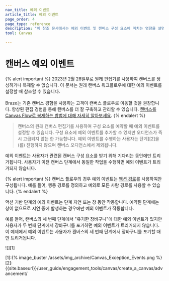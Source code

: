 ```yaml
---
nav_title: 예외 이벤트 
article_title: 예외 이벤트
page_order: 4
page_type: reference
description: "이 참조 문서에서는 예외 이벤트 및 캔버스 구성 요소에 미치는 영향을 설명합니다."
tool: Canvas

---
```


# 캔버스 예외 이벤트

{% alert important %}
2023년 2월 28일부로 원래 편집기를 사용하여 캔버스를 생성하거나 복제할 수 없습니다. 이 문서는 원래 캔버스 워크플로우에 대한 예외 이벤트를 설정할 때 참조할 수 있습니다. <br><br> Braze는 기존 캔버스 경험을 사용하는 고객이 캔버스 플로우로 이동할 것을 권장합니다. 향상된 편집 경험을 통해 캔버스를 더 잘 구축하고 관리할 수 있습니다. [캔버스를 Canvas Flow로 복제하는 방법에 대해 자세히 알아보세요]({{site.baseurl}}/user_guide/engagement_tools/canvas/managing_canvases/cloning_canvases/).
{% endalert %}

> 캔버스의 원래 캔버스 편집기를 사용하여 구성 요소를 예약할 때 예외 이벤트를 설정할 수 있습니다. 구성 요소에 예외 이벤트를 추가할 수 있지만 오디언스가 즉시 고급되지 않는 한 가능합니다. 예외 이벤트를 수행하는 사용자는 단계][2]을(를) 진행하지 않으며 캔버스 오디언스에서 제외됩니다.

예외 이벤트는 사용자가 관련된 캔버스 구성 요소를 받기 위해 기다리는 동안에만 트리거됩니다. 사용자가 이전 캔버스 단계에서 동일한 작업을 수행하면 예외 이벤트가 트리거되지 않습니다.

{% alert important %}
캔버스 플로우의 경우 예외 이벤트는 [액션 경로]({{site.baseurl}}/user_guide/engagement_tools/canvas/canvas_components/action_paths/)를 사용하여만 구성됩니다. 예를 들어, 행동 경로를 정의하고 예외로 모든 사람 경로를 사용할 수 있습니다.
{% endalert %}

액션 기반 단계의 예외 이벤트는 단계 지연 또는 창 동안 작동합니다. 예약된 단계에는 창이 없으므로 지연 중에 발생하는 경우에만 예외 이벤트가 작동합니다.

예를 들어, 캔버스의 세 번째 단계에서 "유기한 장바구니"에 대한 예외 이벤트가 있지만 사용자가 두 번째 단계에서 장바구니를 포기하면 예외 이벤트가 트리거되지 않습니다. 이 예제에서 예외 이벤트는 사용자가 캔버스의 세 번째 단계에서 장바구니를 포기할 때만 트리거됩니다. 

![][1]


[1]:{% image_buster /assets/img_archive/Canvas_Exception_Events.png %}
[2]: {{site.baseurl}}/user_guide/engagement_tools/canvas/create_a_canvas/advancement/
